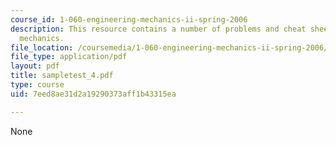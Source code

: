 ```yaml
---
course_id: 1-060-engineering-mechanics-ii-spring-2006
description: This resource contains a number of problems and cheat sheets on fluid
  mechanics.
file_location: /coursemedia/1-060-engineering-mechanics-ii-spring-2006/7eed8ae31d2a19290373aff1b43315ea_sampletest_4.pdf
file_type: application/pdf
layout: pdf
title: sampletest_4.pdf
type: course
uid: 7eed8ae31d2a19290373aff1b43315ea

---
```

None
